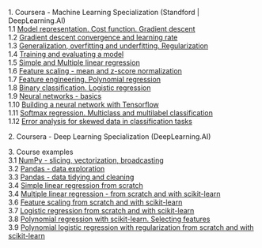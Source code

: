 <p>
1. Coursera - Machine Learning Specialization (Standford | DeepLearning.AI) 
<br>1.1 <a href="courses/1.01_Model%20representation.%20Cost%20function.%20Gradient%20descent.ipynb">Model representation. Cost function. Gradient descent</a>
<br>1.2 <a href="courses/1.02_Gradient%20descent%20convergence%20and%20learning%20rate.ipynb">Gradient descent convergence and learning rate</a>
<br>1.3 <a href="courses/1.03_Generalization%2C%20overfitting%20and%20underfitting.%20Regularization.ipynb">Generalization, overfitting and underfitting. Regularization</a>    
<br>1.4 <a href="courses/1.04_Training%20and%20evaluating%20a%20model.ipynb">Training and evaluating a model</a> 
<br>1.5 <a href="courses/1.05_Simple%20and%20Multiple%20linear%20regression.ipynb">Simple and Multiple linear regression</a>
<br>1.6 <a href="courses/1.06_Feature%20scaling%20-%20mean%20and%20z-score%20normalization.ipynb">Feature scaling - mean and z-score normalization</a> 
<br>1.7 <a href="courses/1.07_Feature%20engineering.%20Polynomial%20regression.ipynb">Feature engineering. Polynomial regression</a>
<br>1.8 <a href="courses/1.08_Binary%20classification.%20Logistic%20regression.ipynb">Binary classification. Logistic regression</a> 
<br>1.9 <a href="courses/1.09_Neural%20networks%20-%20basics.ipynb">Neural networks - basics</a> 
<br>1.10 <a href="courses/1.10_Building%20a%20neural%20network%20with%20Tensorflow.ipynb">Building a neural network with Tensorflow</a> 
<br>1.11 <a href="courses/1.11_Softmax%20regression.%20Multiclass%20and%20multilabel%20classification.ipynb">Softmax regression. Multiclass and multilabel classification</a> 
<br>1.12 <a href="courses/1.12_Error%20analysis%20for%20skewed%20data%20in%20classification%20tasks.ipynb">Error analysis for skewed data in classification tasks</a> 
<p>
2. Coursera - Deep Learning Specialization (DeepLearning.AI)
</p>
<p>
3. Course examples
<br>3.1 <a href="courses/3.01_NumPy%20-%20slicing%2C%20vectorization%2C%20broadcasting.ipynb">NumPy - slicing, vectorization, broadcasting</a>   
<br>3.2 <a href="courses/3.02_Pandas%20-%20data%20exploration">Pandas - data exploration</a>    
<br>3.3 <a href="courses/3.03_Pandas%20-%20data%20tidying%20and%20cleaning.ipynb">Pandas - data tidying and cleaning</a>     
<br>3.4 <a href="courses/3.04_Linear%20Regresison%20from%20scratch.ipynb">Simple linear regression from scratch</a>  
<br>3.4 <a href="courses/3.05_Multiple%20linear%20regression%20-%20from%20scratch%20and%20with%20scikit-learn.ipynb">Multiple linear regression - from scratch and with scikit-learn</a>     
<br>3.6 <a href="courses/3.06_Feature%20scaling%20from%20scratch%20and%20with%20scikit-learn.ipynb">Feature scaling from scratch and with scikit-learn</a> 
<br>3.7 <a href="courses/3.07_Logistic%20regression%20from%20scratch%20and%20with%20scikit-learn.ipynb">Logistic regression from scratch and with scikit-learn</a>
<br>3.8 <a href="courses/3.08_Polynomial%20regression%20with%20scikit-learn.%20Selecting%20features.ipynb">Polynomial regression with scikit-learn. Selecting features</a> 
<br>3.9 <a href="courses/3.09_Polynomial%20logistic%20regression%20with%20regularization%20from%20scratch%20and%20with%20scikit-learn.ipynb">Polynomial logistic regression with regularization from scratch and with scikit-learn</a>
</p>

 